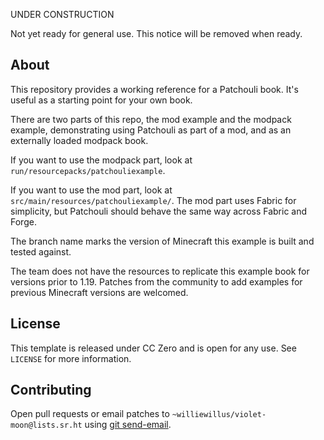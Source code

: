 UNDER CONSTRUCTION

Not yet ready for general use. This notice will be removed when ready.

## About

This repository provides a working reference for a Patchouli book. It's useful as a
starting point for your own book.

There are two parts of this repo, the mod example and the modpack example, demonstrating
using Patchouli as part of a mod, and as an externally loaded modpack book.

If you want to use the modpack part, look at `run/resourcepacks/patchouliexample`.

If you want to use the mod part, look at `src/main/resources/patchouliexample/`.
The mod part uses Fabric for simplicity, but Patchouli should behave the same way across
Fabric and Forge.

The branch name marks the version of Minecraft this example is built and tested against.

The team does not have the resources to replicate this example book for versions prior
to 1.19. Patches from the community to add examples for previous Minecraft versions are
welcomed.

## License
This template is released under CC Zero and is open for any use. See `LICENSE` for
more information.

## Contributing
Open pull requests or email patches to `~williewillus/violet-moon@lists.sr.ht` using
[git send-email](https://git-send-email.io/).
